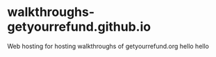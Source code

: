 # walkthroughs-getyourrefund.github.io
Web hosting for hosting walkthroughs of getyourrefund.org
hello
hello
